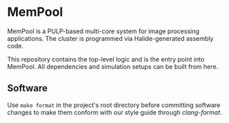 # MemPool

MemPool is a PULP-based multi-core system for image processing applications. The cluster is programmed via Halide-generated assembly code.

This repository contains the top-level logic and is the entry point into MemPool. All dependencies and simulation setups can be built from here.

## Software
Use `make format` in the project's root directory before committing software changes to make them conform with our style guide through *clang-format*.
